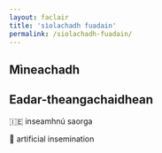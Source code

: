 ```yaml
---
layout: faclair
title: 'sìolachadh fuadain'
permalink: /siolachadh-fuadain/
---
```


## Mìneachadh

## Eadar-theangachaidhean

&#x1f1ee;&#x1f1ea; inseamhnú saorga

&#x1f3f4;&#xe0067;&#xe0062;&#xe0065;&#xe006e;&#xe0067;&#xe007f; artificial insemination